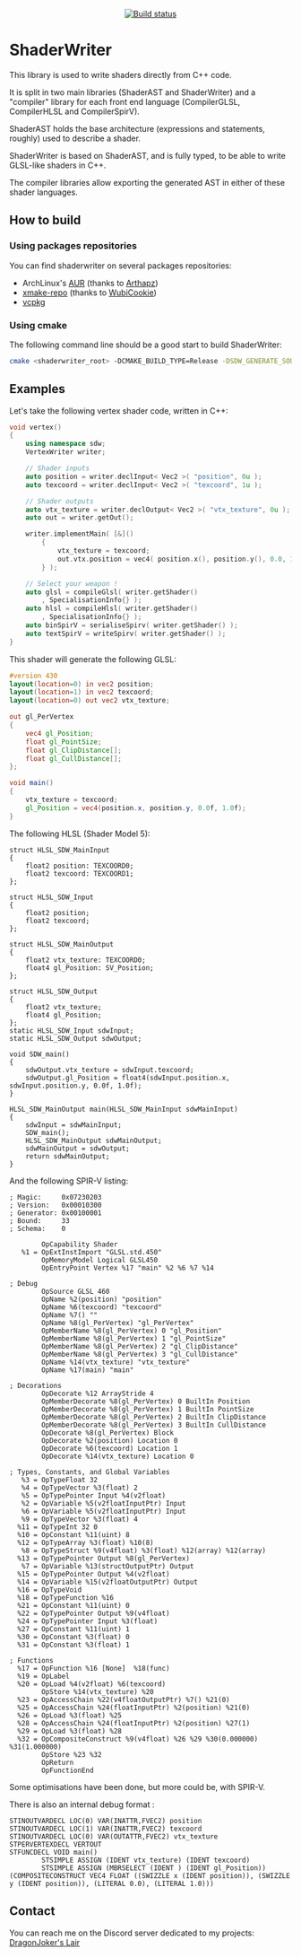 <p align="center">
  <a href="https://github.com/DragonJoker/ShaderWriter/actions?query=workflow%3ABuild"><img alt="Build status" src="https://github.com/DragonJoker/ShaderWriter/workflows/Build/badge.svg"></a>
</p>


# ShaderWriter

This library is used to write shaders directly from C++ code.

It is split in two main libraries (ShaderAST and ShaderWriter) and a "compiler" library for each front end language (CompilerGLSL, CompilerHLSL and CompilerSpirV).

ShaderAST holds the base architecture (expressions and statements, roughly) used to describe a shader.

ShaderWriter is based on ShaderAST, and is fully typed, to be able to write GLSL-like shaders in C++.

The compiler libraries allow exporting the generated AST in either of these shader languages. 

## How to build
### Using packages repositories
You can find shaderwriter on several packages repositories:
- ArchLinux's <a href="https://aur.archlinux.org/packages/shaderwriter-git/">AUR</a> (thanks to <a href="https://github.com/Arthapz">Arthapz</a>)
- <a href="https://github.com/xmake-io/xmake-repo">xmake-repo</a> (thanks to <a href="https://github.com/WubiCookie">WubiCookie</a>)
- <a href="https://github.com/microsoft/vcpkg">vcpkg</a>

### Using cmake
The following command line should be a good start to build ShaderWriter:
```bash
cmake <shaderwriter_root> -DCMAKE_BUILD_TYPE=Release -DSDW_GENERATE_SOURCE=OFF -DSDW_BUILD_TESTS=OFF -DSDW_TESTS_ENABLE_VALIDATION=OFF -DPROJECTS_USE_PRECOMPILED_HEADERS=OFF
```

## Examples

Let's take the following vertex shader code, written in C++:

```cpp
void vertex()
{
	using namespace sdw;
	VertexWriter writer;

	// Shader inputs
	auto position = writer.declInput< Vec2 >( "position", 0u );
	auto texcoord = writer.declInput< Vec2 >( "texcoord", 1u );

	// Shader outputs
	auto vtx_texture = writer.declOutput< Vec2 >( "vtx_texture", 0u );
	auto out = writer.getOut();

	writer.implementMain( [&]()
		{
			vtx_texture = texcoord;
			out.vtx.position = vec4( position.x(), position.y(), 0.0, 1.0 );
		} );

	// Select your weapon !
	auto glsl = compileGlsl( writer.getShader()
		, SpecialisationInfo{} );
	auto hlsl = compileHlsl( writer.getShader()
		, SpecialisationInfo{} );
	auto binSpirV = serialiseSpirv( writer.getShader() );
	auto textSpirV = writeSpirv( writer.getShader() );
}
```

This shader will generate the following GLSL:
```glsl
#version 430
layout(location=0) in vec2 position;
layout(location=1) in vec2 texcoord;
layout(location=0) out vec2 vtx_texture;

out gl_PerVertex
{
	vec4 gl_Position;
	float gl_PointSize;
	float gl_ClipDistance[];
	float gl_CullDistance[];
};

void main()
{
	vtx_texture = texcoord;
	gl_Position = vec4(position.x, position.y, 0.0f, 1.0f);
}
```

The following HLSL (Shader Model 5):
```hlsl
struct HLSL_SDW_MainInput
{
	float2 position: TEXCOORD0;
	float2 texcoord: TEXCOORD1;
};

struct HLSL_SDW_Input
{
	float2 position;
	float2 texcoord;
};

struct HLSL_SDW_MainOutput
{
	float2 vtx_texture: TEXCOORD0;
	float4 gl_Position: SV_Position;
};

struct HLSL_SDW_Output
{
	float2 vtx_texture;
	float4 gl_Position;
};
static HLSL_SDW_Input sdwInput;
static HLSL_SDW_Output sdwOutput;

void SDW_main()
{
	sdwOutput.vtx_texture = sdwInput.texcoord;
	sdwOutput.gl_Position = float4(sdwInput.position.x, sdwInput.position.y, 0.0f, 1.0f);
}

HLSL_SDW_MainOutput main(HLSL_SDW_MainInput sdwMainInput)
{
	sdwInput = sdwMainInput;
	SDW_main();
	HLSL_SDW_MainOutput sdwMainOutput;
	sdwMainOutput = sdwOutput;
	return sdwMainOutput;
}
```

And the following SPIR-V listing:
```
; Magic:     0x07230203
; Version:   0x00010300
; Generator: 0x00100001
; Bound:     33
; Schema:    0

        OpCapability Shader
   %1 = OpExtInstImport "GLSL.std.450"
        OpMemoryModel Logical GLSL450
        OpEntryPoint Vertex %17 "main" %2 %6 %7 %14

; Debug
        OpSource GLSL 460
        OpName %2(position) "position"
        OpName %6(texcoord) "texcoord"
        OpName %7() ""
        OpName %8(gl_PerVertex) "gl_PerVertex"
        OpMemberName %8(gl_PerVertex) 0 "gl_Position"
        OpMemberName %8(gl_PerVertex) 1 "gl_PointSize"
        OpMemberName %8(gl_PerVertex) 2 "gl_ClipDistance"
        OpMemberName %8(gl_PerVertex) 3 "gl_CullDistance"
        OpName %14(vtx_texture) "vtx_texture"
        OpName %17(main) "main"

; Decorations
        OpDecorate %12 ArrayStride 4
        OpMemberDecorate %8(gl_PerVertex) 0 BuiltIn Position
        OpMemberDecorate %8(gl_PerVertex) 1 BuiltIn PointSize
        OpMemberDecorate %8(gl_PerVertex) 2 BuiltIn ClipDistance
        OpMemberDecorate %8(gl_PerVertex) 3 BuiltIn CullDistance
        OpDecorate %8(gl_PerVertex) Block
        OpDecorate %2(position) Location 0
        OpDecorate %6(texcoord) Location 1
        OpDecorate %14(vtx_texture) Location 0

; Types, Constants, and Global Variables
   %3 = OpTypeFloat 32
   %4 = OpTypeVector %3(float) 2
   %5 = OpTypePointer Input %4(v2float)
   %2 = OpVariable %5(v2floatInputPtr) Input
   %6 = OpVariable %5(v2floatInputPtr) Input
   %9 = OpTypeVector %3(float) 4
  %11 = OpTypeInt 32 0
  %10 = OpConstant %11(uint) 8
  %12 = OpTypeArray %3(float) %10(8)
   %8 = OpTypeStruct %9(v4float) %3(float) %12(array) %12(array)
  %13 = OpTypePointer Output %8(gl_PerVertex)
   %7 = OpVariable %13(structOutputPtr) Output
  %15 = OpTypePointer Output %4(v2float)
  %14 = OpVariable %15(v2floatOutputPtr) Output
  %16 = OpTypeVoid
  %18 = OpTypeFunction %16
  %21 = OpConstant %11(uint) 0
  %22 = OpTypePointer Output %9(v4float)
  %24 = OpTypePointer Input %3(float)
  %27 = OpConstant %11(uint) 1
  %30 = OpConstant %3(float) 0
  %31 = OpConstant %3(float) 1

; Functions
  %17 = OpFunction %16 [None]  %18(func)
  %19 = OpLabel
  %20 = OpLoad %4(v2float) %6(texcoord)
        OpStore %14(vtx_texture) %20
  %23 = OpAccessChain %22(v4floatOutputPtr) %7() %21(0)
  %25 = OpAccessChain %24(floatInputPtr) %2(position) %21(0)
  %26 = OpLoad %3(float) %25
  %28 = OpAccessChain %24(floatInputPtr) %2(position) %27(1)
  %29 = OpLoad %3(float) %28
  %32 = OpCompositeConstruct %9(v4float) %26 %29 %30(0.000000) %31(1.000000)
        OpStore %23 %32
        OpReturn
        OpFunctionEnd
```

Some optimisations have been done, but more could be, with SPIR-V.

There is also an internal debug format :
```
STINOUTVARDECL LOC(0) VAR(INATTR,FVEC2) position
STINOUTVARDECL LOC(1) VAR(INATTR,FVEC2) texcoord
STINOUTVARDECL LOC(0) VAR(OUTATTR,FVEC2) vtx_texture
STPERVERTEXDECL VERTOUT
STFUNCDECL VOID main()
        STSIMPLE ASSIGN (IDENT vtx_texture) (IDENT texcoord)
        STSIMPLE ASSIGN (MBRSELECT (IDENT ) (IDENT gl_Position)) (COMPOSITECONSTRUCT VEC4 FLOAT ((SWIZZLE x (IDENT position)), (SWIZZLE y (IDENT position)), (LITERAL 0.0), (LITERAL 1.0)))
```

## Contact

You can reach me on the Discord server dedicated to my projects: [DragonJoker's Lair](https://discord.gg/9A97r44tgP)
